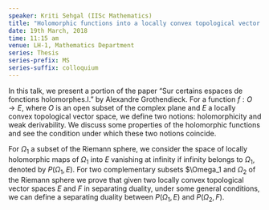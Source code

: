 ```yaml
---
speaker: Kriti Sehgal (IISc Mathematics) 
title: "Holomorphic functions into a locally convex topological vector space"
date: 19th March, 2018
time: 11:15 am
venue: LH-1, Mathematics Department
series: Thesis
series-prefix: MS
series-suffix: colloquium
---
```


 In this talk, we present a portion of the paper “Sur certains espaces de fonctions holomorphes.I.” by Alexandre Grothendieck. For a function $f: O \to E$, where $O$ is an open subset of the complex plane and $E$ a locally convex topological vector space, we define two notions: holomorphicity and weak derivability. We discuss some properties of the holomorphic functions and see the condition under which these two notions coincide.

For $\Omega_1$ a subset of the Riemann sphere, we consider the space of locally holomorphic maps of $\Omega_1$ into $E$ vanishing at infinity if infinity belongs to $\Omega_1$, denoted by $P(\Omega_1,E)$. For two complementary subsets $\Omega_1 and $\Omega_2$ of the Riemann sphere we prove that given two locally convex topological vector spaces $E$ and $F$ in separating duality, under some general conditions, we can define a separating duality between $P(\Omega_1,E)$ and $P(\Omega_2,F)$.

